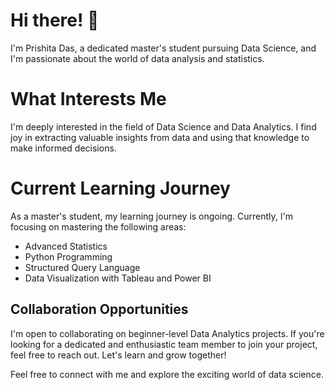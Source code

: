 # Hi there! 👋

I'm Prishita Das, a dedicated master's student pursuing Data Science, and I'm passionate about the world of data analysis and statistics.

# What Interests Me

I'm deeply interested in the field of Data Science and Data Analytics. I find joy in extracting valuable insights from data and using that knowledge to make informed decisions.

# Current Learning Journey

As a master's student, my learning journey is ongoing. Currently, I'm focusing on mastering the following areas:

- Advanced Statistics
- Python Programming
- Structured Query Language
- Data Visualization with Tableau and Power BI

## Collaboration Opportunities

I'm open to collaborating on beginner-level Data Analytics projects. If you're looking for a dedicated and enthusiastic team member to join your project, feel free to reach out. Let's learn and grow together!

Feel free to connect with me and explore the exciting world of data science.

<!---
prishi29/prishi29 is a ✨ special ✨ repository because its `README.md` (this file) appears on your GitHub profile.
You can click the Preview link to take a look at your changes.
--->

